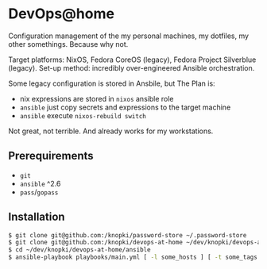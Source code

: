 # DevOps@home

Configuration management of the my personal machines, my dotfiles, my other somethings. Because why not.

Target platforms: NixOS, Fedora CoreOS (legacy), Fedora Project Silverblue (legacy).
Set-up method: incredibly over-engineered Ansible orchestration.

Some legacy configuration is stored in Ansbile, but The Plan is:
- nix expressions are stored in `nixos` ansible role
- `ansible` just copy secrets and expressions to the target machine
- `ansible` execute `nixos-rebuild switch`

Not great, not terrible. And already works for my workstations.


## Prerequirements

- `git`
- `ansible` ^2.6
- `pass`/`gopass`

## Installation

```bash
$ git clone git@github.com:/knopki/password-store ~/.password-store
$ git clone git@github.com:/knopki/devops-at-home ~/dev/knopki/devops-at-home
$ cd ~/dev/knopki/devops-at-home/ansible
$ ansible-playbook playbooks/main.yml [ -l some_hosts ] [ -t some_tags ]
```
